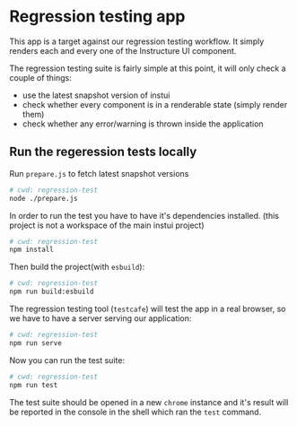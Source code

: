 # Regression testing app

This app is a target against our regression testing workflow. It simply renders each and every one of the Instructure UI component.

The regression testing suite is fairly simple at this point, it will only check a couple of things:

- use the latest snapshot version of instui
- check whether every component is in a renderable state (simply render them)
- check whether any error/warning is thrown inside the application

## Run the regeression tests locally

Run `prepare.js` to fetch latest snapshot versions

```sh
# cwd: regression-test
node ./prepare.js
```

In order to run the test you have to have it's dependencies installed. (this project is not a workspace of the main instui project)

```sh
# cwd: regression-test
npm install
```

Then build the project(with `esbuild`):

```sh
# cwd: regression-test
npm run build:esbuild
```

The regression testing tool (`testcafe`) will test the app in a real browser, so we have to have a server serving our application:

```sh
# cwd: regression-test
npm run serve
```

Now you can run the test suite:

```sh
# cwd: regression-test
npm run test
```

The test suite should be opened in a new `chrome` instance and it's result will be reported in the console in the shell which ran the `test` command.
